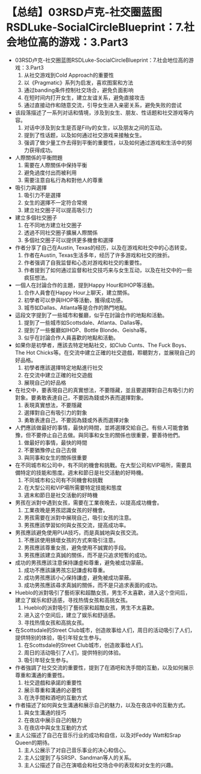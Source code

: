 # 【总结】03RSD卢克-社交圈蓝图RSDLuke-SocialCircleBlueprint：7.社会地位高的游戏：3.Part3

-   03RSD卢克-社交圈蓝图RSDLuke-SocialCircleBlueprint：7.社会地位高的游戏：3.Part3
    1.  从社交游戏到Cold Approach的重要性
    2.  以《Pragmatic》系列为启发，喜欢图案和方法
    3.  通过banding条件控制社交场合，避免负面影响
    4.  在短时间内打开女生，建立友谊关系，避免直接攻击
    5.  通过直接动作和随意交流，引导女生进入亲密关系，避免失败的尝试
-   该段落描述了一系列对话和情境，涉及到女生、朋友、性话题和社交游戏等内容。
    1.  对话中涉及到女生是否是Filly的女生，以及朋友之间的互动。
    2.  提到了性话题，以及如何通过社交游戏来接触女生。
    3.  强调了做少量工作去得到平衡的重要性，以及如何通过游戏和生活中的努力获得成功。
-   人際關係的平衡問題
    1.  需要在人際關係中保持平衡
    2.  避免過度付出而被利用
    3.  需要注意自私行為和對他人的尊重
-   吸引力與選擇
    1.  吸引力不是選擇
    2.  女生的選擇不一定符合常規
    3.  建立社交圈子可以提高吸引力
-   建立多個社交圈子
    1.  在不同地方建立社交圈子
    2.  透過不同社交圈子擴展人際關係
    3.  多個社交圈子可以提供更多機會和選擇
-   作者分享了自己在Austin, Texas的经历，以及在游戏和社交中的心态转变。
    1.  作者在Austin, Texas生活多年，经历了许多游戏和社交的挫折。
    2.  作者强调了自我监督和心态对游戏和社交的重要性。
    3.  作者提到了如何通过监督和社交技巧来与女生互动，以及在社交中的一些疯狂想法。
-   一個人在討論合作的主題，提到Happy Hour和IHOP等活動。
    1.  合作人員會在Happy Hour上聊天，建立關係。
    2.  初學者可以參與IHOP等活動，獲得成功感。
    3.  城市如Dallas、Atlanta等是合作的熱門地點。
-   這段文字提到了一些城市和餐廳，似乎在討論合作的地點和活動。
    1.  提到了一些城市如Scottsdale、Atlanta、Dallas等。
    2.  提到了一些餐廳如IHOP、Bottle Blonde、Geisha等。
    3.  似乎在討論合作人員喜歡的地點和活動。
-   如果你是初學者，應該去特定地點社交，如Club Cunts、The Fuck Boys、The Hot Chicks等。在交流中建立正確的社交遊戲，聆聽對方，並展現自己的好品格。
    1.  初學者應該選擇特定地點進行社交
    2.  在交流中建立正確的社交遊戲
    3.  展現自己的好品格
-   在社交中，要表現自己的真實想法，不要隱藏，並且要選擇對自己有吸引力的對象。要勇敢表達自己，不要因為錢或外表而選擇對象。
    1.  表現真實想法，不要隱藏
    2.  選擇對自己有吸引力的對象
    3.  勇敢表達自己，不要因為錢或外表而選擇对象
-   人們應該做最好的事情，最快的時間，並將選擇交給自己。有些人可能會猶豫，但不要停止自己去做。與同事和女生的關係也很重要，要善待他們。
    1.  做最好的事情，最快的時間
    2.  不要猶豫停止自己去做
    3.  與同事和女生的關係很重要
-   在不同城市和公司中，有不同的機會和挑戰。在大型公司和VIP場所，需要具備特定的技能和態度。週末和節日是社交活動的好時機。
    1.  不同城市和公司有不同機會和挑戰
    2.  在大型公司和VIP場所需要特定技能和態度
    3.  週末和節日是社交活動的好時機
-   男孩在派對中遇到女孩，需要在工業夜晚去，以提高成功機會。
    1.  工業夜晚是男孩認識女孩的好機會。
    2.  男孩需要在派對中展現自己，吸引女孩的注意。
    3.  男孩應該學習如何與女孩交流，提高成功率。
-   男孩應該避免使用PUA技巧，而是真誠地與女孩交流。
    1.  不應該使用損壞女孩的方式來吸引注意。
    2.  男孩應該尊重女孩，避免使用不誠實的手段。
    3.  男孩應該建立真誠的關係，而不是只追求短暫的成功。
-   成功的男孩應該注意保持謙虛和尊重，避免被成功蒙蔽。
    1.  成功不應該讓男孩忘記謙虛和尊重。
    2.  成功男孩應該小心保持謙虛，避免被成功蒙蔽。
    3.  成功男孩應該尋求真誠的關係，而不是只追求表面的成功。
-   Hueblo的派對吸引了藝術家和超酷女孩，男生不太喜歡，进入这个空间后，建立了娱乐和舒适感，寻找热情女孩和高挑女孩。
    1.  Hueblo的派對吸引了藝術家和超酷女孩，男生不太喜歡。
    2.  进入这个空间后，建立了娱乐和舒适感。
    3.  寻找热情女孩和高挑女孩。
-   在Scottsdale的Street Club城市，创造故事给人们，周日的活动吸引了人们，提供特别的体验，吸引年轻女生参与。
    1.  在Scottsdale的Street Club城市，创造故事给人们。
    2.  周日的活动吸引了人们，提供特别的体验。
    3.  吸引年轻女生参与。
-   作者強調了社交交流的重要性，提到了在酒吧和洗手間的互動，以及如何展示尊重和溝通的重要性。
    1.  社交遊戲和承諾的重要性
    2.  展示尊重和溝通的必要性
    3.  在洗手間和酒吧的互動方式
-   作者描述了如何與女生溝通和展示自己的魅力，以及在夜店中的互動方式。
    1.  與女生溝通的技巧
    2.  在夜店中展示自己的魅力
    3.  在夜店中與女生互動的方式
-   主人公描述了自己在音乐行业的成功和自信，以及对Feddy Watt和Srap Queen的期待。
    1.  主人公展示了对自己音乐事业的决心和信心。
    2.  主人公提到了与SRSP、Sandman等人的关系。
    3.  主人公描述了自己在演唱会和社交场合中的表现和对女生的兴趣。